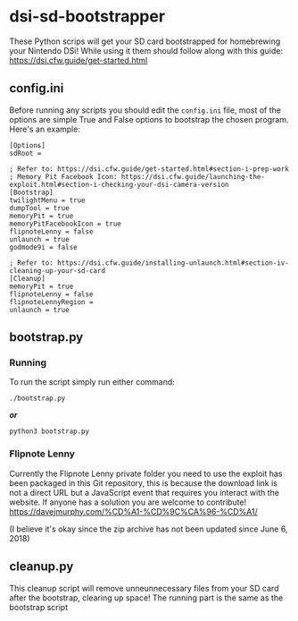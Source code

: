 # dsi-sd-bootstrapper

These Python scrips will get your SD card bootstrapped for homebrewing your Nintendo DSi! While using it them should follow along with this guide: https://dsi.cfw.guide/get-started.html

## config.ini

Before running any scripts you should edit the `config.ini` file, most of the options are simple True and False options to bootstrap the chosen program. Here's an example:

```
[Options]
sdRoot =

; Refer to: https://dsi.cfw.guide/get-started.html#section-i-prep-work
; Memory Pit Facebook Icon: https://dsi.cfw.guide/launching-the-exploit.html#section-i-checking-your-dsi-camera-version
[Bootstrap]
twilightMenu = true
dumpTool = true
memoryPit = true
memoryPitFacebookIcon = true
flipnoteLenny = false
unlaunch = true
godmode9i = false

; Refer to: https://dsi.cfw.guide/installing-unlaunch.html#section-iv-cleaning-up-your-sd-card
[Cleanup]
memoryPit = true
flipnoteLenny = false
flipnoteLennyRegion =
unlaunch = true
```

## bootstrap.py

### Running

To run the script simply run either command:

```
./bootstrap.py
```

***or***

```
python3 bootstrap.py
```

### Flipnote Lenny

Currently the Flipnote Lenny private folder you need to use the exploit has been packaged in this Git repository, this is because the download link is not a direct URL but a JavaScript event that requires you interact with the website. If anyone has a solution you are welcome to contribute! https://davejmurphy.com/%CD%A1-%CD%9C%CA%96-%CD%A1/

(I believe it's okay since the zip archive has not been updated since June 6, 2018)

## cleanup.py

This cleanup script will remove unneunnecessary files from your SD card after the bootstrap, clearing up space! The running part is the same as the bootstrap script
